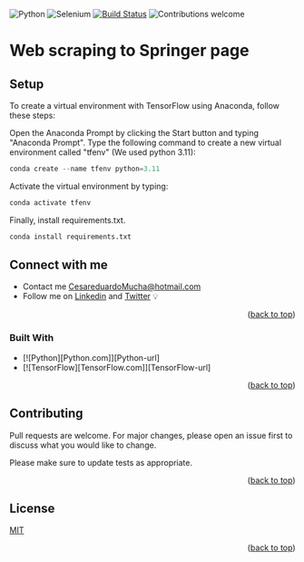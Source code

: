 
![Python](https://img.shields.io/badge/python-v3.9-blue?logo=python)
![Selenium](https://img.shields.io/badge/selenium-v3.141.0-green?logo=selenium)
[![Build Status](https://travis-ci.org/anfederico/clairvoyant.svg?branch=master)](https://travis-ci.org/anfederico/clairvoyant)
![Contributions welcome](https://img.shields.io/badge/contributions-welcome-orange.svg)

<a name="readme-top"></a>

# Web scraping to Springer page

## Setup

To create a virtual environment with TensorFlow using Anaconda, follow these steps:

Open the Anaconda Prompt by clicking the Start button and typing "Anaconda Prompt".
Type the following command to create a new virtual environment called "tfenv" (We used python 3.11):
```python
conda create --name tfenv python=3.11
```
Activate the virtual environment by typing:

```python
conda activate tfenv
```
Finally, install requirements.txt.

```python
conda install requirements.txt
```

## Connect with me

- Contact me CesareduardoMucha@hotmail.com
- Follow me on [Linkedin](https://www.linkedin.com/in/cesar-eduardo-mu%C3%B1oz-chavez-a00674186/) and [Twitter](https://twitter.com/CesarEd43166481) 💡

<p align="right">(<a href="#readme-top">back to top</a>)</p>

### Built With

* [![Python][Python.com]][Python-url]
* [![TensorFlow][TensorFlow.com]][TensorFlow-url]

<p align="right">(<a href="#readme-top">back to top</a>)</p>

## Contributing

Pull requests are welcome. For major changes, please open an issue first
to discuss what you would like to change.

Please make sure to update tests as appropriate.

<p align="right">(<a href="#readme-top">back to top</a>)</p>

## License

[MIT](https://choosealicense.com/licenses/mit/)

<p align="right">(<a href="#readme-top">back to top</a>)</p>